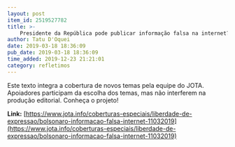 ```yaml
---
layout: post
item_id: 2519527782
title: >-
    Presidente da República pode publicar informação falsa na internet?
author: Tatu D'Oquei
date: 2019-03-18 18:36:09
pub_date: 2019-03-18 18:36:09
time_added: 2019-12-23 21:21:01
category: refletimos
---
```


Este texto integra a cobertura de novos temas pela equipe do JOTA. Apoiadores participam da escolha dos temas, mas não interferem na produção editorial. Conheça o projeto!

**Link:** [https://www.jota.info/coberturas-especiais/liberdade-de-expressao/bolsonaro-informacao-falsa-internet-11032019](https://www.jota.info/coberturas-especiais/liberdade-de-expressao/bolsonaro-informacao-falsa-internet-11032019)

